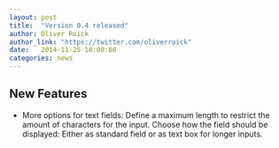 ```yaml
---
layout: post
title:  "Version 0.4 released"
author: Oliver Roick
author_link: "https://twitter.com/oliverroick"
date:   2014-11-25 10:00:00
categories: news
---
```


## New Features

- More options for text fields: Define a maximum length to restrict the amount of characters for the input. Choose how the field should be displayed: Either as standard field or as text box for longer inputs.
